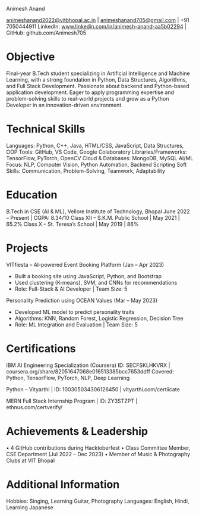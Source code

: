 Animesh Anand

animeshanand2022@vitbhopal.ac.in | animeshanand705@gmail.com | +91 7050444911
LinkedIn: www.linkedin.com/in/animesh-anand-aa5b02294 | GitHub: github.com/Animesh705

# Objective

Final-year B.Tech student specializing in Artificial Intelligence and Machine Learning, with a strong foundation in Python, Data Structures, Algorithms, and Full Stack Development. Passionate about backend and Python-based application development. Eager to apply programming expertise and problem-solving skills to real-world projects and grow as a Python Developer in an innovation-driven environment.

# Technical Skills

Languages: Python, C++, Java, HTML/CSS, JavaScript, Data Structures, OOP
Tools: GitHub, VS Code, Google Colaboratory
Libraries/Frameworks: TensorFlow, PyTorch, OpenCV
Cloud & Databases: MongoDB, MySQL
AI/ML Focus: NLP, Computer Vision, Python Automation, Backend Scripting
Soft Skills: Communication, Problem-Solving, Teamwork, Adaptability

# Education

B.Tech in CSE (AI & ML), Vellore Institute of Technology, Bhopal
June 2022 – Present | CGPA: 8.34/10
Class XII – S.K.M. Public School | May 2021 | 65.2%
Class X – St. Teresa’s School | May 2019 | 86%

# Projects

VITfiesta – AI-powered Event Booking Platform (Jan – Apr 2023)
- Built a booking site using JavaScript, Python, and Bootstrap
- Used clustering (K-means), SVM, and CNNs for recommendations
- Role: Full-Stack & AI Developer | Team Size: 5

Personality Prediction using OCEAN Values (Mar – May 2023)
- Developed ML model to predict personality traits
- Algorithms: KNN, Random Forest, Logistic Regression, Decision Tree
- Role: ML Integration and Evaluation | Team Size: 5

# Certifications

IBM AI Engineering Specialization (Coursera)
ID: SECFSKLHKVRX | coursera.org/share/82051647068e016513385bcc7653ddff
Covered: Python, TensorFlow, PyTorch, NLP, Deep Learning

Python – Vityarthi | ID: 100305034306126450 | vityarthi.com/certiicate

MERN Full Stack Internship Program | ID: ZY3STZPT | ethnus.com/certverify/

# Achievements & Leadership

• 4 GitHub contributions during Hacktoberfest
• Class Committee Member, CSE Department (Jul 2022 – Dec 2023)
• Member of Music & Photography Clubs at VIT Bhopal

# Additional Information

Hobbies: Singing, Learning Guitar, Photography
Languages: English, Hindi, Learning Japanese
